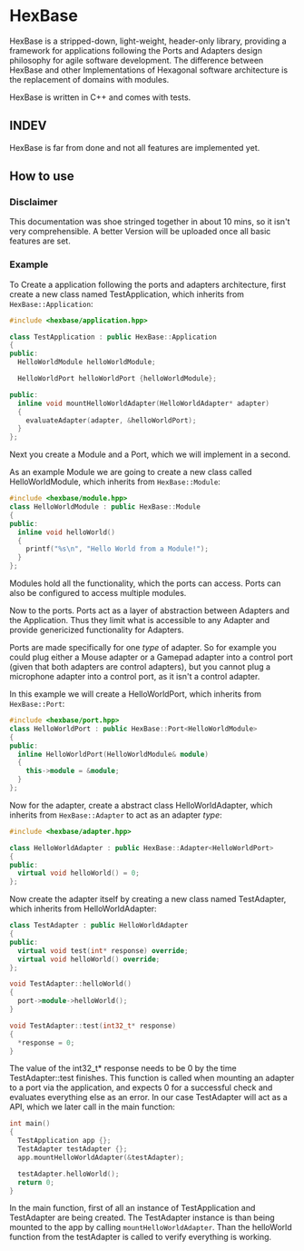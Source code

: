 # HexBase
HexBase is a stripped-down, light-weight, header-only library, providing a framework for applications following the Ports and Adapters design philosophy for agile software development.
The difference between HexBase and other Implementations of Hexagonal software architecture is the replacement of domains with modules.

HexBase is written in C++ and comes with tests.

## INDEV
HexBase is far from done and not all features are implemented yet.

## How to use
### Disclaimer
This documentation was shoe stringed together in about 10 mins, so it isn't very comprehensible. A better Version will be uploaded once all basic features are set.
### Example
To Create a application following the ports and adapters architecture, first create a new class named TestApplication, which inherits from `HexBase::Application`:
```c++
#include <hexbase/application.hpp>

class TestApplication : public HexBase::Application
{
public:
  HelloWorldModule helloWorldModule;

  HelloWorldPort helloWorldPort {helloWorldModule};

public:
  inline void mountHelloWorldAdapter(HelloWorldAdapter* adapter)
  {
    evaluateAdapter(adapter, &helloWorldPort);
  }
};
```
Next you create a Module and a Port, which we will implement in a second.

As an example Module we are going to create a new class called HelloWorldModule, which inherits from `HexBase::Module`:
```c++
#include <hexbase/module.hpp>
class HelloWorldModule : public HexBase::Module
{
public:
  inline void helloWorld()
  {
    printf("%s\n", "Hello World from a Module!");
  }
};
```
Modules hold all the functionality, which the ports can access. Ports can also be configured to access multiple modules.

Now to the ports. Ports act as a layer of abstraction between Adapters and the Application.
Thus they limit what is accessible to any Adapter and provide genericized functionality for Adapters.

Ports are made specifically for one _type_ of adapter.
So for example you could plug either a Mouse adapter or a Gamepad adapter into a control port (given that both adapters are control adapters), but you cannot plug a microphone adapter into a control port, as it isn't a control adapter.

In this example we will create a HelloWorldPort, which inherits from `HexBase::Port`:
```c++
#include <hexbase/port.hpp>
class HelloWorldPort : public HexBase::Port<HelloWorldModule>
{
public:
  inline HelloWorldPort(HelloWorldModule& module)
  {
    this->module = &module;
  }
};
```

Now for the adapter, create a abstract class HelloWorldAdapter, which inherits from `HexBase::Adapter` to act as an adapter _type_:
```c++
#include <hexbase/adapter.hpp>

class HelloWorldAdapter : public HexBase::Adapter<HelloWorldPort>
{
public:
  virtual void helloWorld() = 0;
};
```

Now create the adapter itself by creating a new class named TestAdapter, which inherits from HelloWorldAdapter:
```c++
class TestAdapter : public HelloWorldAdapter
{
public:
  virtual void test(int* response) override;
  virtual void helloWorld() override;
};

void TestAdapter::helloWorld()
{
  port->module->helloWorld();
}

void TestAdapter::test(int32_t* response)
{
  *response = 0;
}
```
The value of the int32_t* response needs to be 0 by the time TestAdapter::test finishes.
This function is called when mounting an adapter to a port via the application, and expects 0 for a successful check and evaluates everything else as an error.
In our case TestAdapter will act as a API, which we later call in the main function:
```c++
int main()
{
  TestApplication app {};
  TestAdapter testAdapter {};
  app.mountHelloWorldAdapter(&testAdapter);

  testAdapter.helloWorld();
  return 0;
}
```
In the main function, first of all an instance of TestApplication and TestAdapter are being created.
The TestAdapter instance is than being mounted to the app by calling `mountHelloWorldAdapter`.
Than the helloWorld function from the testAdapter is called to verify everything is working.
